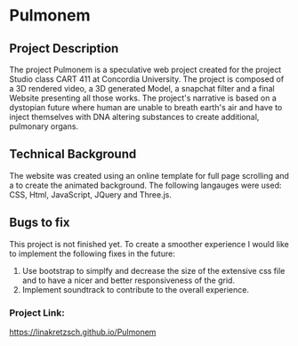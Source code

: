 # Pulmonem

## Project Description
The project Pulmonem is a speculative web project created for the project Studio class CART 411 at Concordia University. The project is composed of a 3D rendered video, a 3D generated Model, a snapchat filter and a final Website presenting all those works. The project's narrative is based on a dystopian future where human are unable to breath earth's air and have to inject themselves with DNA altering substances to create additional, pulmonary organs. 

## Technical Background
The website was created using an online template for full page scrolling and a to create the animated background. The following langauges were used: CSS, Html, JavaScript, JQuery and Three.js.

## Bugs to fix
This project is not finished yet. To create a smoother experience I would like to implement the following fixes in the future: 
1. Use bootstrap to simplfy and decrease the size of the extensive css file and to have a nicer and better responsiveness of the grid.
2. Implement soundtrack to contribute to the overall experience. 

### Project Link: 
https://linakretzsch.github.io/Pulmonem
